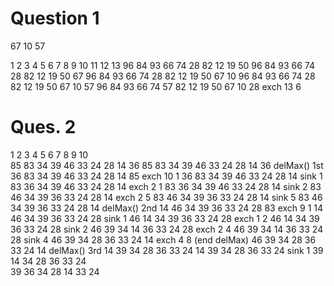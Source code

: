 # Question 1

67 10 57 

   1  2  3  4  5  6  7  8  9  10 11 12 13
   96 84 93 66 74 28 82 12 19 50
   96 84 93 66 74 28 82 12 19 50 67
   96 84 93 66 74 28 82 12 19 50 67 10
   96 84 93 66 74 28 82 12 19 50 67 10 57
   96 84 93 66 74 57 82 12 19 50 67 10 28  exch 13 6

# Ques. 2

   1  2  3  4  5  6  7  8  9  10  
   85 83 34 39 46 33 24 28 14 36 
   85 83 34 39 46 33 24 28 14 36    delMax() 1st
   36 83 34 39 46 33 24 28 14 85    exch 10 1
   36 83 34 39 46 33 24 28 14       sink 1
   83 36 34 39 46 33 24 28 14       exch 2 1 
   83 36 34 39 46 33 24 28 14       sink 2
   83 46 34 39 36 33 24 28 14       exch 2 5
   83 46 34 39 36 33 24 28 14       sink 5
   83 46 34 39 36 33 24 28 14       delMax() 2nd
   14 46 34 39 36 33 24 28 83       exch 9 1
   14 46 34 39 36 33 24 28          sink 1
   46 14 34 39 36 33 24 28          exch 1 2 
   46 14 34 39 36 33 24 28          sink 2
   46 39 34 14 36 33 24 28          exch 2 4
   46 39 34 14 36 33 24 28          sink 4
   46 39 34 28 36 33 24 14          exch 4 8 (end delMax)
   46 39 34 28 36 33 24 14          delMax() 3rd
   14 39 34 28 36 33 24 
   14 39 34 28 36 33 24             sink 1
   39 14 34 28 36 33 24             
   39 36 34 28 14 33 24             




